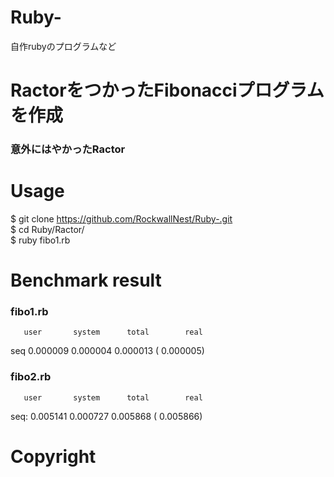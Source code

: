 # Ruby-
自作rubyのプログラムなど

# RactorをつかったFibonacciプログラムを作成
### 意外にはやかったRactor 

# Usage 
$ git clone https://github.com/RockwallNest/Ruby-.git <br />
$ cd Ruby/Ractor/ <br />
$ ruby fibo1.rb

# Benchmark result
### fibo1.rb
       user       system      total        real 
seq  0.000009   0.000004   0.000013 (  0.000005)

### fibo2.rb
       user       system      total        real
seq:  0.005141   0.000727   0.005868 (  0.005866)

# Copyright



